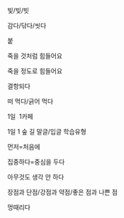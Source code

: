 빛/빚/빗


감다/닦다/씻다


붙


죽을 것처럼 힘들어요

죽을 정도로 힘들어요

결항되다

떠 먹다/긁어 먹다

1일  1카페

1일 1 숲 길
말글/입글
학습유형

먼저=처음에

집중하다=중심을 두다

아무것도 생각 안 하다

장점과 단점/강점과 약점/좋은 점과 나쁜 점

멍때리다